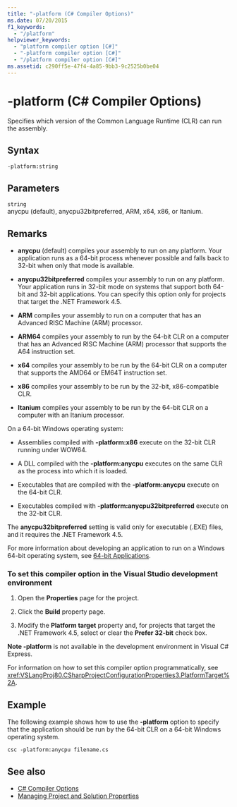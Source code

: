 ```yaml
---
title: "-platform (C# Compiler Options)"
ms.date: 07/20/2015
f1_keywords: 
  - "/platform"
helpviewer_keywords: 
  - "platform compiler option [C#]"
  - "-platform compiler option [C#]"
  - "/platform compiler option [C#]"
ms.assetid: c290ff5e-47f4-4a85-9bb3-9c2525b0be04
---
```

# -platform (C# Compiler Options)
Specifies which version of the Common Language Runtime (CLR) can run the assembly.  
  
## Syntax  
  
```console  
-platform:string  
```  
  
## Parameters  
 `string`  
 anycpu (default), anycpu32bitpreferred, ARM, x64, x86, or Itanium.  
  
## Remarks  
  
- **anycpu** (default) compiles your assembly to run on any platform. Your application runs as a 64-bit process whenever possible and falls back to 32-bit when only that mode is available.  
  
- **anycpu32bitpreferred** compiles your assembly to run on any platform. Your application runs in 32-bit mode on systems that support both 64-bit and 32-bit applications. You can specify this option only for projects that target the .NET Framework 4.5.  
  
- **ARM** compiles your assembly to run on a computer that has an Advanced RISC Machine (ARM) processor.  
  
- **ARM64** compiles your assembly to run by the 64-bit CLR on a computer that has an Advanced RISC Machine (ARM) processor that supports the A64 instruction set.  

- **x64** compiles your assembly to be run by the 64-bit CLR on a computer that supports the AMD64 or EM64T instruction set.  
  
- **x86** compiles your assembly to be run by the 32-bit, x86-compatible CLR.  
  
- **Itanium** compiles your assembly to be run by the 64-bit CLR on a computer with an Itanium processor.  
  
 On a 64-bit Windows operating system:  
  
- Assemblies compiled with **-platform:x86** execute on the 32-bit CLR running under WOW64.  
  
- A DLL compiled with the **-platform:anycpu** executes on the same CLR as the process into which it is loaded.  
  
- Executables that are compiled with the **-platform:anycpu** execute on the 64-bit CLR.  
  
- Executables compiled with **-platform:anycpu32bitpreferred** execute on the 32-bit CLR.  
  
 The **anycpu32bitpreferred** setting is valid only for executable (.EXE) files, and it requires the .NET Framework 4.5.  
  
 For more information about developing an application to run on a Windows 64-bit operating system, see [64-bit Applications](../../../framework/64-bit-apps.md).  
  
### To set this compiler option in the Visual Studio development environment  
  
1. Open the **Properties** page for the project.  
  
2. Click the **Build** property page.  
  
3. Modify the **Platform target** property and, for projects that target the .NET Framework 4.5, select or clear the **Prefer 32-bit** check box.  
  
 **Note -platform** is not available in the development environment in Visual C# Express.  
  
 For information on how to set this compiler option programmatically, see <xref:VSLangProj80.CSharpProjectConfigurationProperties3.PlatformTarget%2A>.  
  
## Example  
 The following example shows how to use the **-platform** option to specify that the application should be run by the 64-bit CLR on a 64-bit Windows operating system.  
  
```console  
csc -platform:anycpu filename.cs  
```  
  
## See also

- [C# Compiler Options](index.md)
- [Managing Project and Solution Properties](/visualstudio/ide/managing-project-and-solution-properties)
